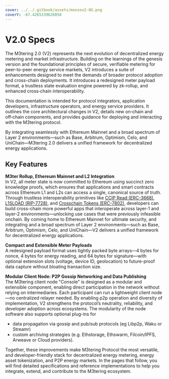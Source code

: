 ```yaml
---
cover: ../../.gitbook/assets/monzov2-OG.png
coverY: -67.4265339626058
---
```


# V2.0 Specs

The M3tering 2.0 (V2) represents the next evolution of decentralized energy metering and market infrastructure. Building on the learnings of the genesis version and the foundational principles of secure, verifiable metering for peer-to-peer energy service markets, V2 introduces a suite of enhancements designed to meet the demands of broader protocol adoption and cross-chain deployments. It introduces a redesigned meter payload format, a trustless state evaluation engine powered by zk-rollup, and enhanced cross‑chain interoperability.

This documentation is intended for protocol integrators, application developers, infrastructure operators, and energy service providers. It outlines the core architectural changes in V2, details new on‑chain and off‑chain components, and provides guidance for deploying and interacting with the M3tering protocol.

By integrating seamlessly with Ethereum Mainnet and a broad spectrum of Layer 2 environments—such as Base, Arbitrum, Optimism, Celo, and UniChain—M3tering 2.0 delivers a unified framework for decentralized energy applications.

## **Key Features**

&#x20;**M3ter Rollup, Ethereum Mainnet and L2 Integration** \
In V2, all meter state is now committed to Ethereum using succinct zero knowledge proofs, which ensures that applications and smart contracts across Ethereum L1 and L2s can access a single, canonical source of truth. Through trustless interoperability primitives like [CCIP Read (ERC-3668)](https://eip.tools/eip/3668), [L1SLOAD (RIP-7728)](https://eip.tools/rip/7728), and [Crosschain Tokens (ERC-7802)](https://eip.tools/eip/7802), developers can build cross-chain more powerful apps that interoperate across layer-1 and layer-2 environments—unlocking use cases that were previously infeasible onchain. By coming home to Ethereum Mainnet for ultimate security, and integrating  and a broad spectrum of Layer 2 environments—such as Base, Arbitrum, Optimism, Celo, and UniChain—V2 delivers a unified framework for decentralized energy applications.

**Compact and Extensible Meter Payloads**\
A redesigned payload format uses tightly packed byte arrays—4 bytes for nonce, 4 bytes for energy reading, and 64 bytes for signature—with optional extension slots (voltage, device ID, geolocation) to future-proof data capture without bloating transaction size.

**Modular Client Node: P2P Gossip Networking and Data Publishing**\
The M3tering client node "Console" is designed as a modular and extensible component, enabling direct participation in the network without relying on intermediaries. Each participant can run a lightweight client node—no centralized relayer needed. By enabling p2p operation and diversity of implementation, V2 strengthens the protocol’s neutrality, reliability, and developer adoption across ecosystems. The modularity of the node software also supports optional plug-ins for&#x20;

* data propagation via gossip and pub/sub protocols (eg Libp2p, Waku or Streamr)
* custom archiving strategies (e.g. Ethstorage, Ethswarm, Filcoin/IPFS, Arweave or Cloud providers).&#x20;

Together, these improvements make M3tering Protocol the most versatile, and developer-friendly stack for decentralized energy metering, energy asset tokenization, and P2P energy markets. In the pages that follow, you will find detailed specifications and reference implementations to help you integrate, extend, and contribute to the M3tering ecosystem.
